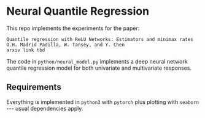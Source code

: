 # Neural Quantile Regression

This repo implements the experiments for the paper:
```
Quantile regression with ReLU Networks: Estimators and minimax rates
O.H. Madrid Padilla, W. Tansey, and Y. Chen
arxiv link tbd
```

The code in `python/neural_model.py` implements a deep neural network quantile regression model for both univariate and multivariate responses.

## Requirements

Everything is implemented in `python3` with `pytorch` plus plotting with `seaborn` --- usual dependencies apply.